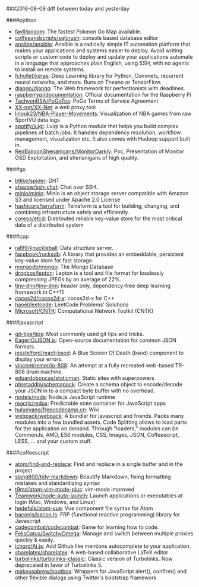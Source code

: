 ###2016-08-09
diff between today and yesterday

####python
* [favll/pogom](https://github.com/favll/pogom): The fastest Pokmon Go Map available.
* [coffeeandscripts/sqlcrush](https://github.com/coffeeandscripts/sqlcrush): console based database editor
* [ansible/ansible](https://github.com/ansible/ansible): Ansible is a radically simple IT automation platform that makes your applications and systems easier to deploy. Avoid writing scripts or custom code to deploy and update your applications automate in a language that approaches plain English, using SSH, with no agents to install on remote systems.
* [fchollet/keras](https://github.com/fchollet/keras): Deep Learning library for Python. Convnets, recurrent neural networks, and more. Runs on Theano or TensorFlow.
* [django/django](https://github.com/django/django): The Web framework for perfectionists with deadlines.
* [raspberrypi/documentation](https://github.com/raspberrypi/documentation): Official documentation for the Raspberry Pi
* [TachyonRSA/PoGoTos](https://github.com/TachyonRSA/PoGoTos): PoGo Terms of Service Agreement
* [XX-net/XX-Net](https://github.com/XX-net/XX-Net): a web proxy tool
* [linouk23/NBA-Player-Movements](https://github.com/linouk23/NBA-Player-Movements):  Visualization of NBA games from raw SportVU data logs
* [spotify/luigi](https://github.com/spotify/luigi): Luigi is a Python module that helps you build complex pipelines of batch jobs. It handles dependency resolution, workflow management, visualization etc. It also comes with Hadoop support built in.
* [RedBalloonShenanigans/MonitorDarkly](https://github.com/RedBalloonShenanigans/MonitorDarkly): Poc, Presentation of Monitor OSD Exploitation, and shenanigans of high quality.

####go
* [btlike/spider](https://github.com/btlike/spider): DHT
* [shazow/ssh-chat](https://github.com/shazow/ssh-chat): Chat over SSH.
* [minio/minio](https://github.com/minio/minio): Minio is an object storage server compatible with Amazon S3 and licensed under Apache 2.0 License
* [hashicorp/terraform](https://github.com/hashicorp/terraform): Terraform is a tool for building, changing, and combining infrastructure safely and efficiently.
* [coreos/etcd](https://github.com/coreos/etcd): Distributed reliable key-value store for the most critical data of a distributed system

####cpp
* [ral99/knuckleball](https://github.com/ral99/knuckleball): Data structure server.
* [facebook/rocksdb](https://github.com/facebook/rocksdb): A library that provides an embeddable, persistent key-value store for fast storage.
* [mongodb/mongo](https://github.com/mongodb/mongo): The Mongo Database
* [dropbox/lepton](https://github.com/dropbox/lepton): Lepton is a tool and file format for losslessly compressing JPEGs by an average of 22%.
* [tiny-dnn/tiny-dnn](https://github.com/tiny-dnn/tiny-dnn): header only, dependency-free deep learning framework in C++11
* [cocos2d/cocos2d-x](https://github.com/cocos2d/cocos2d-x): cocos2d-x for C++
* [haoel/leetcode](https://github.com/haoel/leetcode): LeetCode Problems' Solutions
* [Microsoft/CNTK](https://github.com/Microsoft/CNTK): Computational Network Toolkit (CNTK)

####javascript
* [git-tips/tips](https://github.com/git-tips/tips): Most commonly used git tips and tricks.
* [EagerIO/JSON.is](https://github.com/EagerIO/JSON.is): Open-source documentation for common JSON formats.
* [jesstelford/react-bsod](https://github.com/jesstelford/react-bsod):  A Blue Screen Of Death (bsod) component to display your errors.
* [vincentriemer/io-808](https://github.com/vincentriemer/io-808): An attempt at a fully recreated web-based TR-808 drum machine.
* [eduardoboucas/staticman](https://github.com/eduardoboucas/staticman):  Static sites with superpowers
* [phretaddin/schemapack](https://github.com/phretaddin/schemapack): Create a schema object to encode/decode your JSON in to a compact byte buffer with no overhead.
* [nodejs/node](https://github.com/nodejs/node): Node.js JavaScript runtime 
* [reactjs/redux](https://github.com/reactjs/redux): Predictable state container for JavaScript apps
* [huluoyang/freecodecamp.cn](https://github.com/huluoyang/freecodecamp.cn): Wiki
* [webpack/webpack](https://github.com/webpack/webpack): A bundler for javascript and friends. Packs many modules into a few bundled assets. Code Splitting allows to load parts for the application on demand. Through "loaders," modules can be CommonJs, AMD, ES6 modules, CSS, Images, JSON, Coffeescript, LESS, ... and your custom stuff.

####coffeescript
* [atom/find-and-replace](https://github.com/atom/find-and-replace): Find and replace in a single buffer and in the project
* [slang800/tidy-markdown](https://github.com/slang800/tidy-markdown): Beautify Markdown, fixing formatting mistakes and standardizing syntax
* [t9md/atom-vim-mode-plus](https://github.com/t9md/atom-vim-mode-plus): vim-mode improved
* [Teamwork/node-auto-launch](https://github.com/Teamwork/node-auto-launch): Launch applications or executables at login (Mac, Windows, and Linux)
* [hedefalk/atom-vue](https://github.com/hedefalk/atom-vue): Vue component file syntax for Atom
* [baconjs/bacon.js](https://github.com/baconjs/bacon.js): FRP (functional reactive programming) library for Javascript
* [codecombat/codecombat](https://github.com/codecombat/codecombat): Game for learning how to code.
* [FelisCatus/SwitchyOmega](https://github.com/FelisCatus/SwitchyOmega): Manage and switch between multiple proxies quickly & easily.
* [ichord/At.js](https://github.com/ichord/At.js): Add Github like mentions autocomplete to your application.
* [sharelatex/sharelatex](https://github.com/sharelatex/sharelatex): A web-based collaborative LaTeX editor
* [turbolinks/turbolinks-classic](https://github.com/turbolinks/turbolinks-classic): Classic version of Turbolinks. Now deprecated in favor of Turbolinks 5.
* [makeusabrew/bootbox](https://github.com/makeusabrew/bootbox): Wrappers for JavaScript alert(), confirm() and other flexible dialogs using Twitter's bootstrap framework
